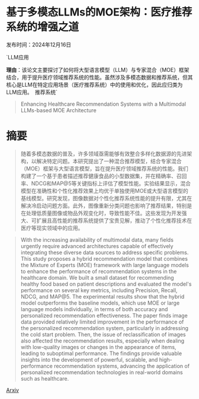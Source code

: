 # 基于多模态LLMs的MOE架构：医疗推荐系统的增强之道

发布时间：2024年12月16日

`LLM应用

**理由**：该论文主要探讨了如何将大型语言模型（LLM）与专家混合（MOE）框架结合，用于提升医疗领域推荐系统的性能。虽然涉及多模态数据和推荐系统，但其核心是LLM在特定应用场景（医疗推荐系统）中的使用和优化，因此应归类为LLM应用。` `推荐系统`

> Enhancing Healthcare Recommendation Systems with a Multimodal LLMs-based MOE Architecture

# 摘要

> 随着多模态数据的普及，许多领域亟需能够有效整合多样化数据源的先进架构，以解决特定问题。本研究提出了一种混合推荐模型，结合专家混合（MOE）框架与大型语言模型，旨在提升医疗领域推荐系统的性能。我们构建了一个基于患者描述推荐健康食品的小型数据集，并在精确率、召回率、NDCG和MAP@5等关键指标上评估了模型性能。实验结果显示，混合模型在准确性和个性化推荐效果上均优于单独使用MOE或大型语言模型的基线模型。研究发现，图像数据对个性化推荐系统性能的提升有限，尤其在解决冷启动问题方面。此外，图像重新分类问题也影响了推荐结果，特别是在处理低质量图像或物品外观变化时，导致性能不佳。这些发现为开发强大、可扩展且高性能的推荐系统提供了宝贵见解，推动了个性化推荐技术在医疗等现实领域中的应用。

> With the increasing availability of multimodal data, many fields urgently require advanced architectures capable of effectively integrating these diverse data sources to address specific problems. This study proposes a hybrid recommendation model that combines the Mixture of Experts (MOE) framework with large language models to enhance the performance of recommendation systems in the healthcare domain. We built a small dataset for recommending healthy food based on patient descriptions and evaluated the model's performance on several key metrics, including Precision, Recall, NDCG, and MAP@5. The experimental results show that the hybrid model outperforms the baseline models, which use MOE or large language models individually, in terms of both accuracy and personalized recommendation effectiveness. The paper finds image data provided relatively limited improvement in the performance of the personalized recommendation system, particularly in addressing the cold start problem. Then, the issue of reclassification of images also affected the recommendation results, especially when dealing with low-quality images or changes in the appearance of items, leading to suboptimal performance. The findings provide valuable insights into the development of powerful, scalable, and high-performance recommendation systems, advancing the application of personalized recommendation technologies in real-world domains such as healthcare.

[Arxiv](https://arxiv.org/abs/2412.11557)